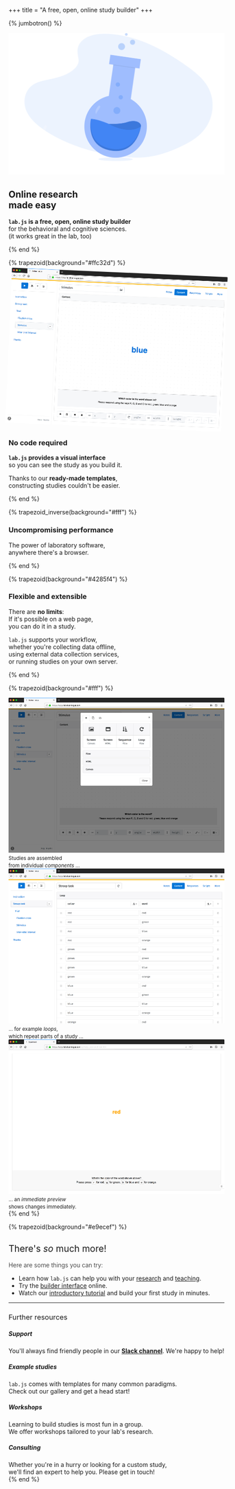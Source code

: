 +++
title = "A free, open, online study builder"
+++

{% jumbotron() %}
  <div class="container">
    <div class="row">
      <div class="col-lg-7 order-lg-12">
        <img src="science.svg" alt="Beaker with fluid and bubbles" class="w-100">
      </div>
      <div class="col-lg-5 order-lg-1 mt-5 text-center text-lg-left">
        <h2 class="display-4 mb-4">
          Online research<br>made easy
        </h2>
        <p class="lead">
          <strong>
            <code>lab.js</code> is a free, open, online study builder
          </strong><br>
          for the behavioral and cognitive sciences.<br>
          <span class="text-muted">
            (it works great in the lab, too)
          </span>
        </p>
      </div>
    </div>
  </div>
{% end %}

{% trapezoid(background="#ffc32d") %}
  <div class="container my-5">
    <div class="row">
      <div class="col-lg order-lg-12 screenshot text-center text-lg-left">
        <img src="builder_screenshot_1000.png" alt="lab.js builder interface screenshot" class="w-75" style="transform: rotate(2.5deg)">
      </div>
      <div class="col-lg order-lg-1 text-center text-lg-right d-lg-flex align-items-center justify-content-end">
        <div class="pl-lg-5 pt-5 pt-lg-0">
          <h3 class="h4"><strong>No code</strong> required</h3>
          <p><strong><code>lab.js</code> provides a visual interface</strong><br>
          so you can see the study as you build it.</p>
          <p>Thanks to our <strong>ready-made templates</strong>,<br>
          constructing studies couldn't be easier.</p>
        </div>
      </div>
    </div>
  </div>
{% end %}

{% trapezoid_inverse(background="#fff") %}
  <div class="container my-5">
    <div class="row">
      <div class="col-lg text-center text-lg-right d-lg-flex align-items-center justify-content-end">
        <i
          class="fas fa-stopwatch fa-fw fa-10x text-muted"
          style="transform: rotate(-15deg)"
        ></i>
      </div>
      <div class="col text-center text-lg-left d-lg-flex align-items-center justify-content-start">
        <div class="pr-lg-5 pt-5 pt-lg-3">
          <h3 class="h4"><strong>Uncompromising</strong> performance</h3>
          <p>The power of laboratory software,<br>
          anywhere there's a browser.</p>
        </div>
      </div>
    </div>
  </div>
{% end %}

{% trapezoid(background="#4285f4") %}
  <div class="container text-light my-5">
    <div class="row">
      <div class="col-lg order-lg-12 text-center text-lg-left d-lg-flex align-items-center justify-content-start">
        <i
          class="fas fa-plug fa-fw fa-10x text-light"
          style="transform: rotate(20deg)"
        ></i>
      </div>
      <div class="col-lg order-lg-1 text-center text-lg-right d-lg-flex align-items-center justify-content-end">
        <div class="pr-lg-5 pt-5 pt-lg-0">
          <h3 class="h4"><strong>Flexible</strong> and extensible</h3>
          <p>There are <strong>no limits</strong>:<br>
          If it's possible on a web page,<br>
          you can do it in a study.</p>
          <p><code>lab.js</code> supports your workflow,<br>
          whether you're collecting data offline,<br>
          using external data collection services,<br>
          or running studies on your own server.</p>
        </div>
      </div>
    </div>
  </div>
{% end %}

{% trapezoid(background="#fff") %}
  <div class="container">
    <div class="row">
      <div class="col-md screenshot py-4 pb-md-0">
        <img src="builder_screenshot_components_1000.png" alt="Adding components" class="w-100">
        <small class="text-muted">Studies are assembled<br>from individual <em>components</em> ...</small>
      </div>
      <div class="col-md screenshot py-4 pb-md-0">
        <img src="builder_screenshot_loop_1000.png" alt="Loop component view" class="w-100">
        <small class="text-muted">... for example <em>loops</em>,<br>which repeat parts of a study ...</small>
      </div>
      <div class="col-md screenshot py-4 pb-md-0">
        <img src="builder_screenshot_preview_1000.png" alt="Study preview" class="w-100">
        <small class="text-muted">... an <em>immediate preview</em><br>shows changes immediately.</small>
      </div>
    </div>
  </div>
{% end %}

{% trapezoid(background="#e9ecef") %}
  <div class="container py-4">
    <div class="row">
      <div class="col-lg pt-4 pt-md-0">
        <div class="pr-5">
          <h2 class="mt-0 mb-1" style="font-weight: 400">There's <em>so</em> much more!</h2>
          <p class="lead mt-2" style="font-weight: 300">Here are some things you can try:</p>
          <ul>
            <li>Learn how <code>lab.js</code> can help you with your <a href="/for/research">research</a> and <a href="/for/teaching">teaching</a>.</li>
            <li>Try the <a href="https://labjs.felixhenninger.com" target="_blank">builder interface</a> online.</li>
            <li>Watch our <a href="https://labjs.readthedocs.io/en/latest/learn/builder/" target="_blank">introductory tutorial</a> and build your first study in minutes.</li>
          </ul>
        </div>
      </div>
      <div class="col-lg font-weight-light">
        <hr class="d-lg-none py-2">
        <h3 class="d-lg-none mt-1 mb-4" style="font-weight: 400">Further resources</h3>
        <div class="media mb-4">
          <div class="media-body pr-5">
            <h5 class="mt-0 mb-1">Support</h5>
            You'll always find friendly people in our <a href="https://slackin-nmbrcrnchrs.herokuapp.com/" target="_blank"><strong>Slack channel</strong></a>. We're happy to help!
          </div>
          <i class="ml-3 fas fa-life-ring fa-fw"></i>
        </div>
        <div class="media mb-4">
          <div class="media-body">
            <h5 class="mt-0 mb-1">Example studies</h5>
            <code>lab.js</code> comes with templates for many common paradigms.<br>
            Check out our gallery and get a head start!
          </div>
          <i class="ml-3 fas fa-box-open fa-fw"></i>
        </div>
        <div class="media mb-4">
          <div class="media-body">
            <h5 class="mt-0 mb-1">Workshops</h5>
            Learning to build studies is most fun in a group.<br>
            We offer workshops tailored to your lab's research.
          </div>
          <i class="ml-3 fas fa-graduation-cap fa-fw"></i>
        </div>
        <div class="media mb-4">
          <div class="media-body">
            <h5 class="mt-0 mb-1">Consulting</h5>
            Whether you're in a hurry or looking for a custom study,<br>
            we'll find an expert to help you. Please get in touch!
          </div>
          <i class="ml-3 fas fa-hands-helping fa-fw"></i>
        </div>
      </div>
    </div>
  </div>
{% end %}
